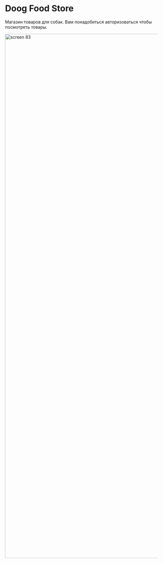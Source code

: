 # Doog Food Store

Магазин товаров для собак. Вам понадобиться авторизоваться чтобы посмотреть товары.

<img width="1728" alt="screen 83" src="https://github.com/DanilaNagornyi/dogfood/assets/64028251/55515801-ec93-4f27-ba6b-ce9158873e56">
